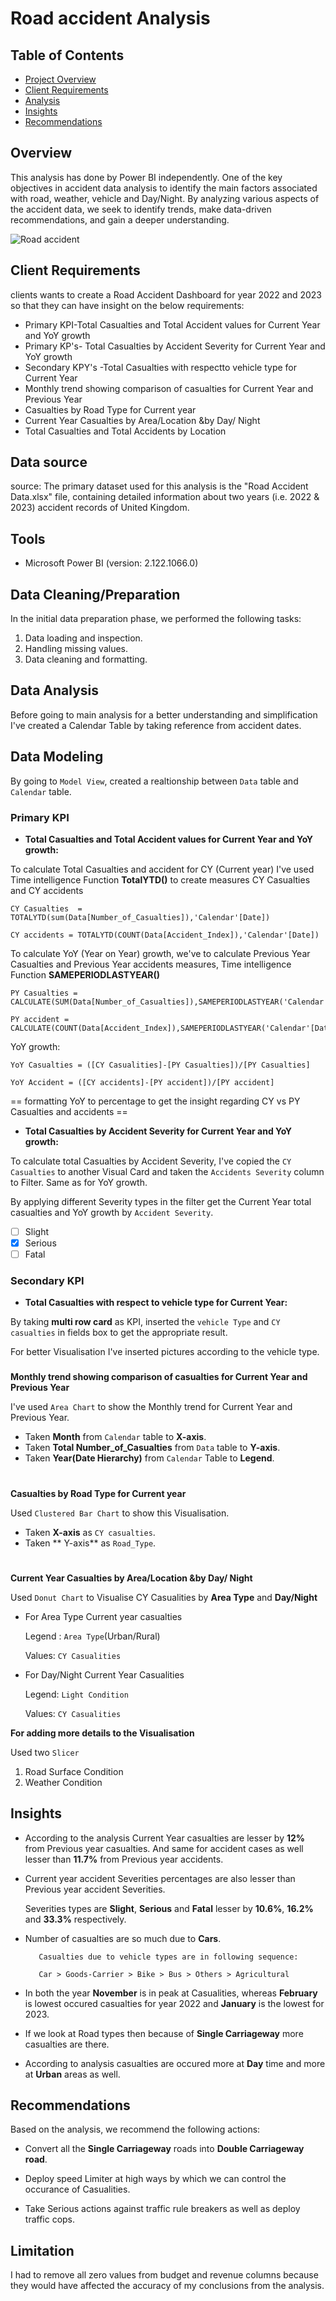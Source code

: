 
# Road accident Analysis

## Table of Contents
- [Project Overview](https://github.com/Tr0z3nAk/Road-Accident-Power-BI#overview)
- [Client Requirements](https://github.com/Tr0z3nAk/Road-Accident-Power-BI#client-requirements)
- [Analysis](https://github.com/Tr0z3nAk/Road-Accident-Power-BI#data-analysis)
- [Insights](https://github.com/Tr0z3nAk/Road-Accident-Power-BI#insights)
- [Recommendations](https://github.com/Tr0z3nAk/Road-Accident-Power-BI#recommendations)

## Overview
This analysis has done by Power BI independently.
One of the key objectives in accident data analysis to identify the main factors associated with road, weather, vehicle and Day/Night. By analyzing various aspects of the accident data, we seek to identify trends, make data-driven recommendations, and gain a deeper understanding.


![Road accident](https://github.com/Tr0z3nAk/Road-Accident-Power-BI/assets/140951166/c707fa8f-7a3b-4268-b150-f502f77283cb)



## Client Requirements
clients wants to create a Road Accident Dashboard for year 2022 and 2023 so that they can have insight on the below requirements:

- Primary KPI-Total Casualties and Total Accident values for Current Year and YoY growth
- Primary KP's- Total Casualties by Accident Severity for Current Year and YoY growth
- Secondary KPY's -Total Casualties with respectto vehicle type for Current Year
- Monthly trend showing comparison of casualties for Current Year and Previous Year
- Casualties by Road Type for Current year
- Current Year Casualties by Area/Location &by Day/ Night
- Total Casualties and Total Accidents by Location

## Data source
source: The primary dataset used for this analysis is the "Road Accident Data.xlsx" file, containing detailed information about two years (i.e. 2022 & 2023) accident records of United Kingdom.

## Tools

- Microsoft Power BI (version: 2.122.1066.0)

## Data Cleaning/Preparation
In the initial data preparation phase, we performed the following tasks:

1. Data loading and inspection.
2. Handling missing values.
3. Data cleaning and formatting.

## Data Analysis

Before going to main analysis for a better understanding and simplification I've created a Calendar Table by taking reference from accident dates.

## Data Modeling

By going to `Model View`, created a realtionship between `Data` table and `Calendar` table.

### Primary KPI
* **Total Casualties and Total Accident values for Current Year and YoY growth:**


To calculate Total Casualties and accident for CY (Current year) I've used Time intelligence Function **TotalYTD()** to create measures CY Casualties and CY accidents

```
CY Casualties  = TOTALYTD(sum(Data[Number_of_Casualties]),'Calendar'[Date])
```

```
CY accidents = TOTALYTD(COUNT(Data[Accident_Index]),'Calendar'[Date])
```

To calculate YoY (Year on Year) growth, we've to calculate Previous Year Casualties and Previous Year accidents measures, Time intelligence Function **SAMEPERIODLASTYEAR()**

```
PY Casualties = CALCULATE(SUM(Data[Number_of_Casualties]),SAMEPERIODLASTYEAR('Calendar'[Date]))
```
```
PY accident = CALCULATE(COUNT(Data[Accident_Index]),SAMEPERIODLASTYEAR('Calendar'[Date]))
```
YoY growth:
```
YoY Casualties = ([CY Casualities]-[PY Casualties])/[PY Casualties]
```
```
YoY Accident = ([CY accidents]-[PY accident])/[PY accident]
```
== formatting YoY to percentage to get the insight regarding CY vs PY Casualties and accidents ==

* **Total Casualties by Accident Severity for Current Year and YoY growth:**

To calculate total Casualties by Accident Severity, I've copied the `CY Casualties` to another Visual Card and taken the `Accidents Severity` column to Filter.
Same as for YoY growth.

By applying different Severity types in the filter get the Current Year total casualties and YoY growth by `Accident Severity`.

- [ ] Slight
- [x] Serious
- [ ] Fatal

### Secondary KPI
- **Total Casualties with respect to vehicle type for Current Year:**

By taking **multi row card** as KPI, inserted the `vehicle Type` and `CY casualties` in fields box to get the appropriate result.

For better Visualisation I've inserted pictures according to the vehicle type.

###

 **Monthly trend showing comparison of casualties for Current Year and Previous Year**

 I've used `Area Chart` to show the Monthly trend for Current Year and Previous Year.

 - Taken **Month** from `Calendar` table to **X-axis**.
- Taken **Total Number_of_Casualties** from `Data` table to **Y-axis**.
- Taken **Year(Date Hierarchy)** from `Calendar` Table to **Legend**.

#

**Casualties by Road Type for Current year**

Used `Clustered Bar Chart` to show this Visualisation.

- Taken **X-axis** as `CY casualties`.
- Taken ** Y-axis** as `Road_Type`.

#
**Current Year Casualties by Area/Location &by Day/ Night**

Used `Donut Chart` to Visualise CY Casualities by **Area Type** and **Day/Night**

- For Area Type Current year casualties
   
    Legend : `Area Type`(Urban/Rural)
 
    Values: `CY Casualities`

- For Day/Night Current Year Casualities

    Legend: `Light Condition`

    Values: `CY Casualities`

**For adding more details to the Visualisation**

Used two `Slicer` 
1. Road Surface Condition 
2. Weather Condition

## Insights
- According to the analysis Current Year casualties are lesser by **12%** from Previous year casualties. And same for accident cases as well lesser than **11.7%** from Previous year accidents.
- Current year accident Severities percentages are also lesser than Previous year accident Severities. 
    
    Severities types are **Slight**, **Serious** and **Fatal** lesser by **10.6%**, **16.2%** and **33.3%** respectively.
- Number of casualties are so much due to **Cars**.
    
         Casualties due to vehicle types are in following sequence:
         
         Car > Goods-Carrier > Bike > Bus > Others > Agricultural

- In both the year **November** is in peak at Casualities, whereas **February** is lowest occured casualties for year 2022 and **January** is the lowest for 2023.

- If we look at Road types then because of **Single Carriageway** more casualties are there.

- According to analysis casualties are occured more at **Day** time and more at **Urban** areas as well.

## Recommendations
Based on the analysis, we recommend the following actions:
-  Convert all the **Single Carriageway** roads into **Double Carriageway road**.

- Deploy speed Limiter at high ways by which we can control the occurance of Casualities.
- Take Serious actions against traffic rule breakers as well as deploy traffic cops.

## Limitation
I had to remove all zero values from budget and revenue columns because they would have affected the accuracy of my conclusions from the analysis.
